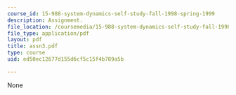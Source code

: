 ```yaml
---
course_id: 15-988-system-dynamics-self-study-fall-1998-spring-1999
description: Assignment.
file_location: /coursemedia/15-988-system-dynamics-self-study-fall-1998-spring-1999/ed50ec12677d155d6cf5c15f4b789a5b_assn3.pdf
file_type: application/pdf
layout: pdf
title: assn3.pdf
type: course
uid: ed50ec12677d155d6cf5c15f4b789a5b

---
```

None
